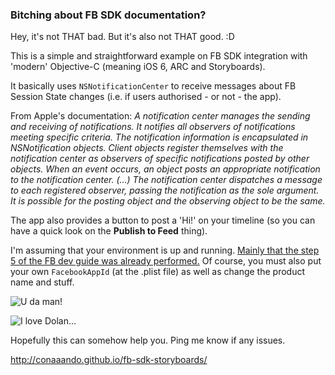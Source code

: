 ### Bitching about FB SDK documentation?
Hey, it's not THAT bad. But it's also not THAT good. :D

This is a simple and straightforward example on FB SDK integration with 'modern' Objective-C (meaning iOS 6, ARC and Storyboards).

It basically uses `NSNotificationCenter` to receive messages about FB Session State changes (i.e. if users authorised - or not - the app).

From Apple's documentation: _A notification center manages the sending and receiving of notifications. It notifies all observers of notifications meeting specific criteria. The notification information is encapsulated in NSNotification objects. Client objects register themselves with the notification center as observers of specific notifications posted by other objects. When an event occurs, an object posts an appropriate notification to the notification center. (...) The notification center dispatches a message to each registered observer, passing the notification as the sole argument. It is possible for the posting object and the observing object to be the same._

The app also provides a button to post a 'Hi!' on your timeline (so you can have a quick look on the **Publish to Feed** thing).

I'm assuming that your environment is up and running.
[Mainly that the step 5 of the FB dev guide was already performed.](http://developers.facebook.com/docs/getting-started/facebook-sdk-for-ios/)
Of course, you must also put your own `FacebookAppId` (at the .plist file) as well as change the product name and stuff.

![U da man!](http://cl.ly/image/3I243w3J0W3Q/Ozama.jpg)

![I love Dolan...](http://f.cl.ly/items/2q2P3g2P220d0R1R213e/Dolan.jpg)

Hopefully this can somehow help you. Ping me know if any issues.

http://conaaando.github.io/fb-sdk-storyboards/
